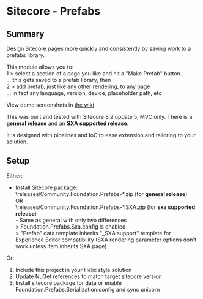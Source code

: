﻿Sitecore - Prefabs
==============

Summary
--------------
Design Sitecore pages more quickly and consistently by saving work to a prefabs library.

This module allows you to:  
1 > select a section of a page you like and hit a "Make Prefab" button.  
    ... this gets saved to a prefab library, then  
2 > add prefab, just like any other rendering, to any page  
    ... in fact any language, version, device, placeholder path, etc

View demo screenshots in [the wiki](https://github.com/digitalParkour/Community.Foundation.Prefabs/wiki)

This was built and tested with Sitecore 8.2 update 5, MVC only. There is a **general release** and an **SXA supported release**.

It is designed with pipelines and IoC to ease extension and tailoring to your solution.
  
Setup
--------------
Either:
* Install Sitecore package:  
	\releases\Community.Foundation.Prefabs-\*.zip (for **general release**)  
	OR  
	\releases\Community.Foundation.Prefabs-\*.SXA.zip (for **sxa supported release**)  
		- Same as general with only two differences  
			> Foundation.Prefabs.Sxa.config is enabled  
			> "Prefab" data template inherits "_SXA support" template for Experience Editor compatibility (SXA rendering parameter options don't work unless item inherits SXA page)
		
Or:
1. Include this project in your Helix style solution
2. Update NuGet references to match target sitecore version
3. Install sitecore package for data or enable Foundation.Prefabs.Serialization.config and sync unicorn
